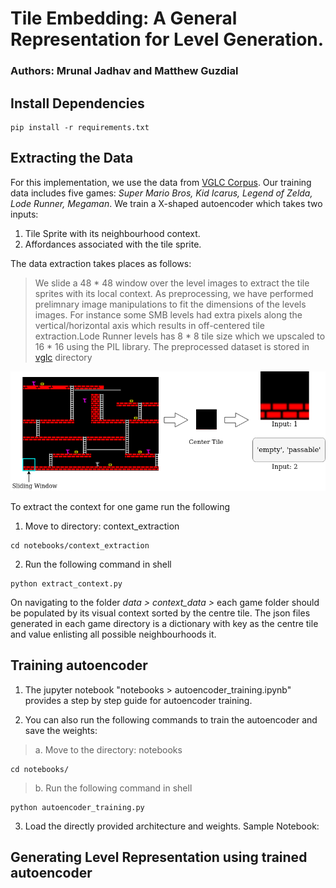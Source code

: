 # Tile Embedding: A General Representation for Level Generation.
### Authors: Mrunal Jadhav and Matthew Guzdial 

<!-- Paper: 
If you use the data please cite : -->

## Install Dependencies

```
pip install -r requirements.txt
```

## Extracting the Data

For this implementation, we use the data from [VGLC Corpus](https://github.com/TheVGLC/TheVGLC). Our training data includes five games: *Super Mario Bros, Kid Icarus, Legend of Zelda, Lode Runner, Megaman*. We train a X-shaped autoencoder which takes two inputs:

1. Tile Sprite with its neighbourhood context.
2. Affordances associated with the tile sprite. 

The data extraction takes places as follows: 
> We slide a 48 * 48 window over the level images to extract the tile sprites with its local context. As preprocessing, we have performed prelimnary image manipulations to fit the dimensions of the levels images. For instance some SMB levels had extra pixels along the vertical/horizontal axis which results in off-centered tile extraction.Lode Runner levels has 8 * 8 tile size which we upscaled to 16 * 16 using the PIL library. The preprocessed dataset is stored in [vglc]("data/vglc/") directory

<img src="images/sliding_window.png">

To extract the context for one game run the following 

1. Move to directory: context_extraction
```
cd notebooks/context_extraction
```

2. Run the following command in shell
```
python extract_context.py
```

On navigating to the folder *data > context_data >* each game folder should be populated by its visual context sorted by the centre tile.
The json files generated in each game directory is a dictionary with key as the centre tile and value enlisting all possible neighbourhoods it. 

## Training autoencoder

1. The jupyter notebook "notebooks > autoencoder_training.ipynb" provides a step by step guide for autoencoder training. 

2. You can also run the following commands to train the autoencoder and save the weights:

>a. Move to the directory: notebooks
```
cd notebooks/
```
>b. Run the following command in shell
```
python autoencoder_training.py
```

3. Load the directly provided architecture and weights. Sample Notebook: 

## Generating Level Representation using trained autoencoder
